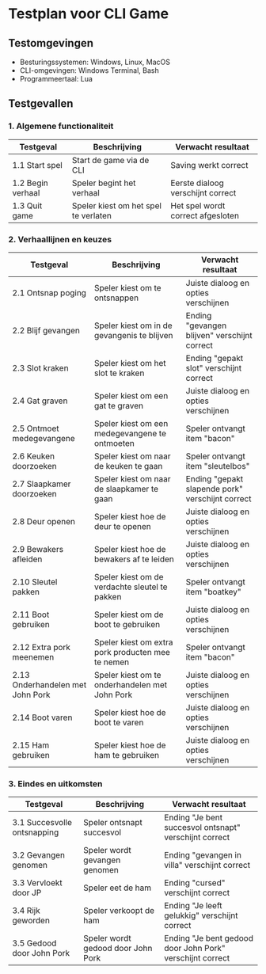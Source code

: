 # Testplan voor CLI Game

## Testomgevingen
- Besturingssystemen: Windows, Linux, MacOS
- CLI-omgevingen: Windows Terminal, Bash
- Programmeertaal: Lua

## Testgevallen

### 1. Algemene functionaliteit

| Testgeval | Beschrijving | Verwacht resultaat |
|-----------|--------------|--------------------|
| 1.1 Start spel | Start de game via de CLI | Saving werkt correct |
| 1.2 Begin verhaal | Speler begint het verhaal | Eerste dialoog verschijnt correct |
| 1.3 Quit game | Speler kiest om het spel te verlaten | Het spel wordt correct afgesloten |

### 2. Verhaallijnen en keuzes

| Testgeval | Beschrijving | Verwacht resultaat |
|-----------|--------------|--------------------|
| 2.1 Ontsnap poging | Speler kiest om te ontsnappen | Juiste dialoog en opties verschijnen |
| 2.2 Blijf gevangen | Speler kiest om in de gevangenis te blijven | Ending "gevangen blijven" verschijnt correct |
| 2.3 Slot kraken | Speler kiest om het slot te kraken | Ending "gepakt slot" verschijnt correct |
| 2.4 Gat graven | Speler kiest om een gat te graven | Juiste dialoog en opties verschijnen |
| 2.5 Ontmoet medegevangene | Speler kiest om een medegevangene te ontmoeten | Speler ontvangt item "bacon" |
| 2.6 Keuken doorzoeken | Speler kiest om naar de keuken te gaan | Speler ontvangt item "sleutelbos" |
| 2.7 Slaapkamer doorzoeken | Speler kiest om naar de slaapkamer te gaan | Ending "gepakt slapende pork" verschijnt correct |
| 2.8 Deur openen | Speler kiest hoe de deur te openen | Juiste dialoog en opties verschijnen |
| 2.9 Bewakers afleiden | Speler kiest hoe de bewakers af te leiden | Juiste dialoog en opties verschijnen |
| 2.10 Sleutel pakken | Speler kiest om de verdachte sleutel te pakken | Speler ontvangt item "boatkey" |
| 2.11 Boot gebruiken | Speler kiest om de boot te gebruiken | Juiste dialoog en opties verschijnen |
| 2.12 Extra pork meenemen | Speler kiest om extra pork producten mee te nemen | Speler ontvangt item "bacon" |
| 2.13 Onderhandelen met John Pork | Speler kiest om te onderhandelen met John Pork | Juiste dialoog en opties verschijnen |
| 2.14 Boot varen | Speler kiest hoe de boot te varen | Juiste dialoog en opties verschijnen |
| 2.15 Ham gebruiken | Speler kiest hoe de ham te gebruiken | Juiste dialoog en opties verschijnen |

### 3. Eindes en uitkomsten

| Testgeval | Beschrijving | Verwacht resultaat |
|-----------|--------------|--------------------|
| 3.1 Succesvolle ontsnapping | Speler ontsnapt succesvol | Ending "Je bent succesvol ontsnapt" verschijnt correct |
| 3.2 Gevangen genomen | Speler wordt gevangen genomen | Ending "gevangen in villa" verschijnt correct |
| 3.3 Vervloekt door JP | Speler eet de ham | Ending "cursed" verschijnt correct |
| 3.4 Rijk geworden | Speler verkoopt de ham | Ending "Je leeft gelukkig" verschijnt correct |
| 3.5 Gedood door John Pork | Speler wordt gedood door John Pork | Ending "Je bent gedood door John Pork" verschijnt correct |
